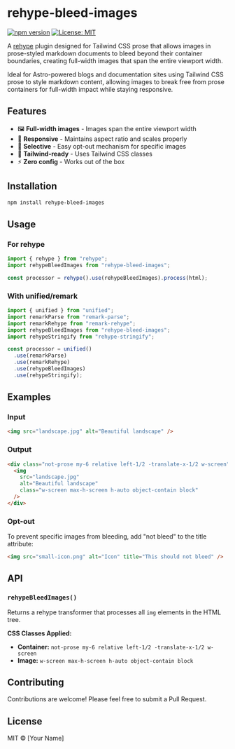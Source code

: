 # rehype-bleed-images

[![npm version](https://badge.fury.io/js/rehype-bleed-images.svg)](https://www.npmjs.com/package/rehype-bleed-images)
[![License: MIT](https://img.shields.io/badge/License-MIT-yellow.svg)](https://opensource.org/licenses/MIT)

A [rehype](https://github.com/rehypejs/rehype) plugin designed for Tailwind CSS prose that allows images in prose-styled markdown documents to bleed beyond their container boundaries, creating full-width images that span the entire viewport width.

Ideal for Astro-powered blogs and documentation sites using Tailwind CSS prose to style markdown content, allowing images to break free from prose containers for full-width impact while staying responsive.

## Features

- 🖼️ **Full-width images** - Images span the entire viewport width
- 📱 **Responsive** - Maintains aspect ratio and scales properly
- 🎯 **Selective** - Easy opt-out mechanism for specific images
- 🎨 **Tailwind-ready** - Uses Tailwind CSS classes
- ⚡ **Zero config** - Works out of the box

## Installation

```bash
npm install rehype-bleed-images
```

## Usage

### For rehype

```javascript
import { rehype } from "rehype";
import rehypeBleedImages from "rehype-bleed-images";

const processor = rehype().use(rehypeBleedImages).process(html);
```

### With unified/remark

```javascript
import { unified } from "unified";
import remarkParse from "remark-parse";
import remarkRehype from "remark-rehype";
import rehypeBleedImages from "rehype-bleed-images";
import rehypeStringify from "rehype-stringify";

const processor = unified()
  .use(remarkParse)
  .use(remarkRehype)
  .use(rehypeBleedImages)
  .use(rehypeStringify);
```

## Examples

### Input

```html
<img src="landscape.jpg" alt="Beautiful landscape" />
```

### Output

```html
<div class="not-prose my-6 relative left-1/2 -translate-x-1/2 w-screen">
  <img
    src="landscape.jpg"
    alt="Beautiful landscape"
    class="w-screen max-h-screen h-auto object-contain block"
  />
</div>
```

### Opt-out

To prevent specific images from bleeding, add "not bleed" to the title attribute:

```html
<img src="small-icon.png" alt="Icon" title="This should not bleed" />
```

## API

### `rehypeBleedImages()`

Returns a rehype transformer that processes all `img` elements in the HTML tree.

**CSS Classes Applied:**

- **Container:** `not-prose my-6 relative left-1/2 -translate-x-1/2 w-screen`
- **Image:** `w-screen max-h-screen h-auto object-contain block`

## Contributing

Contributions are welcome! Please feel free to submit a Pull Request.

## License

MIT © [Your Name]

